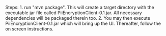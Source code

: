 Steps: 1. run "mvn package". This will create a target directory with the executable jar file called PiiEncryptionClient-0.1.jar. All necessary dependencies will be packaged therein too. 2. You may then execute PiiEncryptionClient-0.1.jar which will bring up the UI. Thereafter, follow the on screen instructions.
